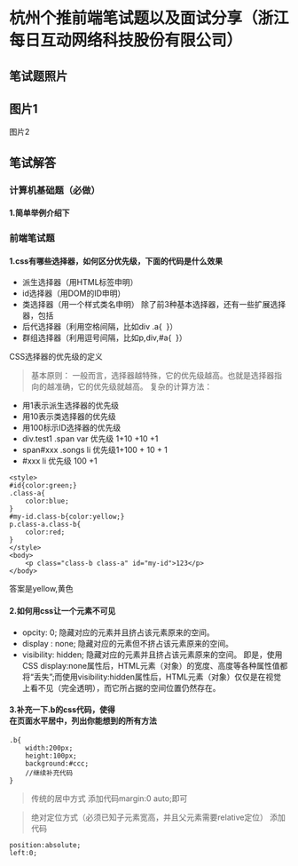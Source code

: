 # 杭州个推前端笔试题以及面试分享（浙江每日互动网络科技股份有限公司）
## 笔试题照片
图片1
--------
图片2


## 笔试解答
### 计算机基础题（必做）
#### 1.简单举例介绍下

### 前端笔试题
#### 1.css有哪些选择器，如何区分优先级，下面的代码是什么效果
* 派生选择器（用HTML标签申明）
* id选择器（用DOM的ID申明）
* 类选择器（用一个样式类名申明）
除了前3种基本选择器，还有一些扩展选择器，包括
* 后代选择器（利用空格间隔，比如div .a{  }）
* 群组选择器（利用逗号间隔，比如p,div,#a{  }）

CSS选择器的优先级的定义
>基本原则：
一般而言，选择器越特殊，它的优先级越高。也就是选择器指向的越准确，它的优先级就越高。
>复杂的计算方法：
* 用1表示派生选择器的优先级
* 用10表示类选择器的优先级
* 用100标示ID选择器的优先级
* div.test1 .span var 优先级 1+10 +10 +1
* span#xxx .songs li 优先级1+100 + 10 + 1
* #xxx li 优先级 100 +1

```
<style>
#id{color:green;}
.class-a{
    color:blue;
}
#my-id.class-b{color:yellow;}
p.class-a.class-b{
    color:red;
}
</style>
<body>
    <p class="class-b class-a" id="my-id">123</p>
</body>
```

答案是yellow,黄色

#### 2.如何用css让一个元素不可见
* opcity: 0;    隐藏对应的元素并且挤占该元素原来的空间。
* display : none;  隐藏对应的元素但不挤占该元素原来的空间。
* visibility: hidden;  隐藏对应的元素并且挤占该元素原来的空间。
即是，使用CSS display:none属性后，HTML元素（对象）的宽度、高度等各种属性值都将“丢失”;而使用visibility:hidden属性后，HTML元素（对象）仅仅是在视觉上看不见（完全透明），而它所占据的空间位置仍然存在。

#### 3.补充一下.b的css代码，使得<div class="b"></div>在页面水平居中，列出你能想到的所有方法
```
.b{
    width:200px;
    height:100px;
    background:#ccc;
    //继续补充代码
}
```

>传统的居中方式
添加代码margin:0 auto;即可

>绝对定位方式（必须已知子元素宽高，并且父元素需要relative定位）
添加代码
```
position:absolute;
left:0;
```

